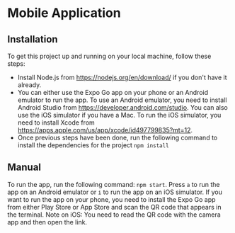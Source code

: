 # Mobile Application

## Installation

To get this project up and running on your local machine, follow these steps:

* Install Node.js from <https://nodejs.org/en/download/> if you don't have it already.
* You can either use the Expo Go app on your phone or an Android emulator to run the app. To use an Android emulator, you need to install Android Studio from <https://developer.android.com/studio>. You can also use the iOS simulator if you have a Mac. To run the iOS simulator, you need to install Xcode from <https://apps.apple.com/us/app/xcode/id497799835?mt=12>.
* Once previous steps have been done, run the following command to install the dependencies for the project `npm install`

## Manual

To run the app, run the following command: `npm start`. Press `a` to run the app on an Android emulator or `i` to run the app on an iOS simulator. If you want to run the app on your phone, you need to install the Expo Go app from either Play Store or App Store and scan the QR code that appears in the terminal. Note on iOS: You need to read the QR code with the camera app and then open the link.
